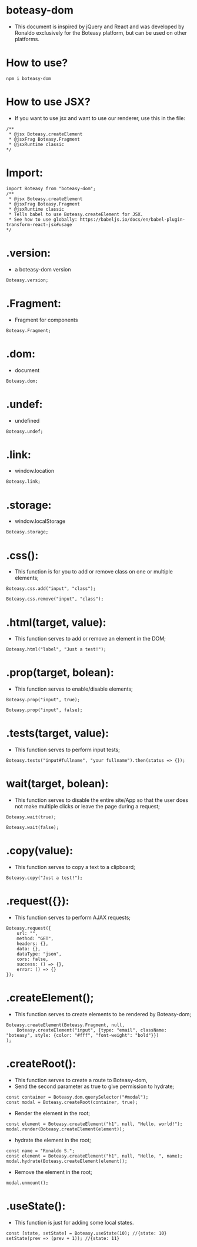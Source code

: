# boteasy-dom
* This document is inspired by jQuery and React and was developed by Ronaldo exclusively for the Boteasy platform, but can be used on other platforms.

# How to use?

```shell
npm i boteasy-dom
```

# How to use JSX?
* If you want to use jsx and want to use our renderer, use this in the file:

```shell
/**
 * @jsx Boteasy.createElement
 * @jsxFrag Boteasy.Fragment
 * @jsxRuntime classic
*/
```

# Import:

```shell
import Boteasy from "boteasy-dom";
/**
 * @jsx Boteasy.createElement
 * @jsxFrag Boteasy.Fragment
 * @jsxRuntime classic
 * Tells babel to use Boteasy.createElement for JSX.
 * See how to use globally: https://babeljs.io/docs/en/babel-plugin-transform-react-jsx#usage
*/
```

# .version:
* a boteasy-dom version

```shell
Boteasy.version;
```

# .Fragment:
* Fragment for components

```shell
Boteasy.Fragment;
```

# .dom:
* document

```shell
Boteasy.dom;
```

# .undef:
* undefined

```shell
Boteasy.undef;
```

# .link:
* window.location

```shell
Boteasy.link;
```

# .storage:
* window.localStorage

```shell
Boteasy.storage;
```

# .css():
* This function is for you to add or remove class on one or multiple elements;

```shell
Boteasy.css.add("input", "class");
```

```shell
Boteasy.css.remove("input", "class");
```

# .html(target, value):
* This function serves to add or remove an element in the DOM;

```shell
Boteasy.html("label", "Just a test!");
```

# .prop(target, bolean):
* This function serves to enable/disable elements;

```shell
Boteasy.prop("input", true);
```

```shell
Boteasy.prop("input", false);
```

# .tests(target, value):
* This function serves to perform input tests;

```shell
Boteasy.tests("input#fullname", "your fullname").then(status => {});
```

# wait(target, bolean):
* This function serves to disable the entire site/App so that the user does not make multiple clicks or leave the page during a request;

```shell
Boteasy.wait(true);
```

```shell
Boteasy.wait(false);
```

# .copy(value):
* This function serves to copy a text to a clipboard;

```shell
Boteasy.copy("Just a test!");
```

# .request({}):
* This function serves to perform AJAX requests;

```shell
Boteasy.request({
	url: "",
	method: "GET",
	headers: {},
	data: {},
	dataType: "json",
	cors: false,
	success: () => {},
	error: () => {}
});
```

# .createElement();
* This function serves to create elements to be rendered by Boteasy-dom;

```shell
Boteasy.createElement(Boteasy.Fragment, null,
	Boteasy.createElement("input", {type: "email", className: "boteasy", style: {color: "#fff", "font-weight": "bold"}})
);
```

# .createRoot():
* This function serves to create a route to Boteasy-dom,
* Send the second parameter as  true to give permission to hydrate;

```shell
const container = Boteasy.dom.querySelector("#modal");
const modal = Boteasy.createRoot(container, true);
```

* Render the element in the root;

```shell
const element = Boteasy.createElement("h1", null, "Hello, world!");
modal.render(Boteasy.createElement(element));
```

* hydrate the element in the root;

```shell
const name = "Ronaldo S.";
const element = Boteasy.createElement("h1", null, "Hello, ", name);
modal.hydrate(Boteasy.createElement(element));
```

* Remove the element in the root;

```shell
modal.unmount();
```

# .useState():
* This function is just for adding some local states.

```shell
const [state, setState] = Boteasy.useState(10); //{state: 10}
setState(prev => (prev + 1)); //{state: 11}
```